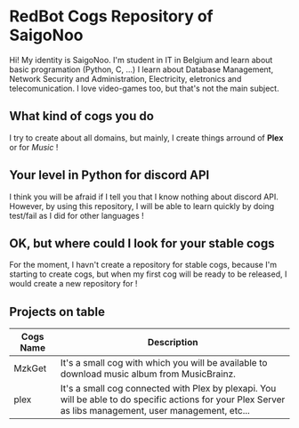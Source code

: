 # RedBot Cogs Repository of SaigoNoo
Hi! My identity is SaigoNoo. I'm student in IT in Belgium and learn about basic programation (Python, C, ...)
I learn about Database Management, Network Security and Administration, Electricity, eletronics and telecomunication. I love video-games too, but that's not the main subject.


## What kind of cogs you do 
I try to create about all domains, but mainly, I create things arround of **Plex** or for *Music* !

## Your level in Python for discord API
I think you will be afraid if I tell you that I know nothing about discord API. However, by using this repository, I will be able to learn quickly by doing test/fail as I did for other languages !

## OK, but where could I look for your stable cogs
For the moment, I havn't create a repository for stable cogs, because I'm starting to create cogs, but when my first cog will be ready to be released, I would create a new repository for !

## Projects on table
| Cogs Name | Description |
|--|--|
| MzkGet | It's a small cog with which you will be available to download music album from MusicBrainz. |
| plex | It's a small cog connected with Plex by plexapi. You will be able to do specific actions for your Plex Server as libs management, user management, etc...|
